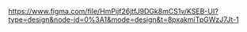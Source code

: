 https://www.figma.com/file/HmPijf26jtfJ9DGk8mCS1v/KSEB-UI?type=design&node-id=0%3A1&mode=design&t=8pxakmiTpGWzJ7Jt-1
